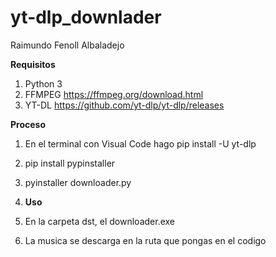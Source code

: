 # yt-dlp_downlader

Raimundo Fenoll Albaladejo

**Requisitos**
1. Python 3
2. FFMPEG https://ffmpeg.org/download.html
3. YT-DL https://github.com/yt-dlp/yt-dlp/releases

**Proceso**
1. En el terminal con Visual Code hago pip install -U yt-dlp
2. pip install pypinstaller
3. pyinstaller downloader.py

4. **Uso**
5. En la carpeta dst, el downloader.exe
6. La musica se descarga en la ruta que pongas en el codigo
